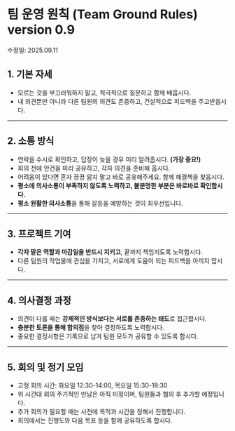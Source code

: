 # 팀 운영 원칙 (Team Ground Rules) version 0.9
수정일: 2025.09.11



## 1. 기본 자세
- 모르는 것을 부끄러워하지 말고, 적극적으로 질문하고 함께 배웁시다.
- 내 의견뿐만 아니라 다른 팀원의 의견도 존중하고, 건설적으로 피드백을 주고받읍시다.

---

## 2. 소통 방식
- 연락을 수시로 확인하고, 답장이 늦을 경우 미리 알려줍시다. **(가장 중요!)**
- 회의 전에 안건을 미리 공유하고, 각자 의견을 준비해 옵시다.
- 어려움이 있다면 혼자 끙끙 앓지 말고 바로 공유해주세요. 함께 해결책을 찾읍시다.
- **평소에 의사소통이 부족하지 않도록 노력하고, 불분명한 부분은 바로바로 확인합시다.**
- **평소 원활한 의사소통**을 통해 갈등을 예방하는 것이 최우선입니다.

---

## 3. 프로젝트 기여
- **각자 맡은 역할과 마감일을 반드시 지키고**, 끝까지 책임지도록 노력합시다.
- 다른 팀원의 작업물에 관심을 가지고, 서로에게 도움이 되는 피드백을 아끼지 맙시다.

---

## 4. 의사결정 과정
- 의견이 다를 때는 **강제적인 방식보다는 서로를 존중하는 태도**로 접근합시다.
- **충분한 토론을 통해 합의점**을 찾아 결정하도록 노력합시다.
- 중요한 결정사항은 기록으로 남겨 팀원 모두가 공유할 수 있도록 합시다.

---

## 5. 회의 및 정기 모임
- 고정 회의 시간: 화요일 12:30-14:00, 목요일 15:30-18:30
- 위 시간대 외의 주기적인 만남은 아직 미정이며, 팀원들과 협의 후 추가할 예정입니다.
- 추가 회의가 필요할 때는 사전에 목적과 시간을 정해서 진행합니다.
- 회의에서는 진행도와 다음 목표 등을 함께 공유하도록 합시다.
